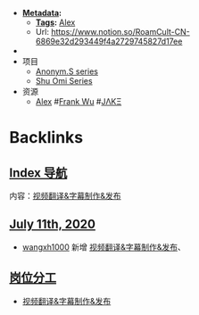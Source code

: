 - **[Metadata](<Metadata.md>):**
    - **[Tags](<Tags.md>):** [Alex](<Alex.md>) 
    - Url: https://www.notion.so/RoamCult-CN-6869e32d293449f4a2729745827d17ee
- 
- 项目
    - [Anonym.S series](https://www.notion.so/425d4c2ae8c64f328f014df665978b2d)
    - [Shu Omi Series](https://www.notion.so/524c8128289a4a1288cd9fd500214d29)
- 资源
    - [Alex](<Alex.md>) #[Frank Wu](<Frank Wu.md>) #[JΛKΞ](<JΛKΞ.md>)

# Backlinks
## [Index 导航](<Index 导航.md>)
内容：[视频翻译&字幕制作&发布](<视频翻译&字幕制作&发布.md>)

## [July 11th, 2020](<July 11th, 2020.md>)
- [wangxh1000](<wangxh1000.md>) 新增 [视频翻译&字幕制作&发布](<视频翻译&字幕制作&发布.md>)、

## [岗位分工](<岗位分工.md>)
- [视频翻译&字幕制作&发布](<视频翻译&字幕制作&发布.md>)

